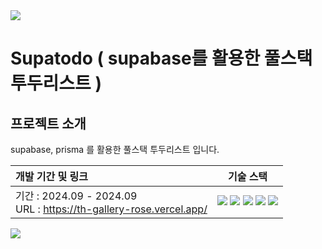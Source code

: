 <img src="https://capsule-render.vercel.app/api?type=waving&color=64d8fe&height=150&section=header" />

# Supatodo ( supabase를 활용한 풀스택 투두리스트 )

## 프로젝트 소개
supabase, prisma 를 활용한 풀스택 투두리스트 입니다.

개발 기간 및 링크|기술 스택|
|:---|:---:|
|기간 : 2024.09 - 2024.09<br>URL : <https://th-gallery-rose.vercel.app/><br>|<img src="https://img.shields.io/badge/Typescript-000?style=flat-square&logo=typescript&logoColor=#3178C6"/> <img src="https://img.shields.io/badge/ReactJs-000?style=flat-square&logo=react&logoColor=#61DAFB"/> <img src="https://img.shields.io/badge/NextJs-000?style=flat-square&logo=nextdotjs&logoColor=#000000"/> <img src="https://img.shields.io/badge/Prisma-000?style=flat-square&logo=prisma&logoColor=#61DAFB"/> <img src="https://img.shields.io/badge/TailwindCss-000?style=flat-square&logo=tailwindcss&logoColor=#06B6D4"/>




<img src="https://capsule-render.vercel.app/api?type=waving&color=64d8fe&height=150&section=footer" />
